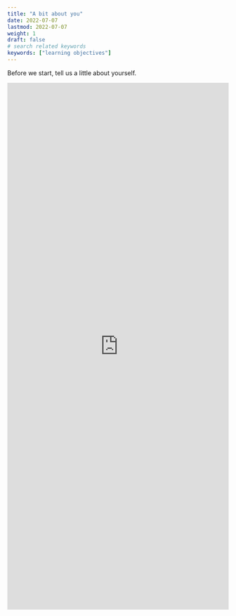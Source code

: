 ```yaml
---
title: "A bit about you"
date: 2022-07-07
lastmod: 2022-07-07
weight: 1
draft: false
# search related keywords
keywords: ["learning objectives"]
---
```


Before we start, tell us a little about yourself.

<iframe width="100%" height= "1200" src= "https://forms.office.com/Pages/ResponsePage.aspx?id=FRGudvwe8kqlNuKyRDrxoF9eRsjmWVREro7PsHC7hkVURTBQU1hNOUVBWllHWlBBUTJDWDNRVU5VNC4u&embed=true" frameborder= "0" marginwidth= "0" marginheight= "0" style= "border: none; max-width:100%;" allowfullscreen webkitallowfullscreen mozallowfullscreen msallowfullscreen> </iframe>